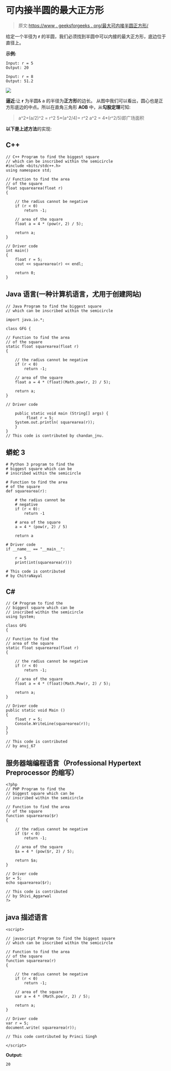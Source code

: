 # 可内接半圆的最大正方形

> 原文:[https://www . geeksforgeeks . org/最大可内接半圆正方形/](https://www.geeksforgeeks.org/largest-square-that-can-be-inscribed-in-a-semicircle/)

给定一个半径为 **r** 的半圆，我们必须找到半圆中可以内接的最大正方形，底边位于直径上。

**示例:**

```
Input: r = 5
Output: 20

Input: r = 8
Output: 51.2
```

![](img/b0220e4bdb483954234a5fbf4ca2c73a.png)

**逼近**:让 **r** 为半圆& a 的半径为**正方形**的边长。
从图中我们可以看出，圆心也是正方形底边的中点。所以在直角三角形 **AOB** 中，从**勾股定理**可知:

> a^2+(a/2)^2 = r^2
> 5*(a^2/4)= r^2
> a^2 = 4*(r^2/5)即广场面积

**以下是上述方法**的实现:

## C++

```
// C++ Program to find the biggest square
// which can be inscribed within the semicircle
#include <bits/stdc++.h>
using namespace std;

// Function to find the area
// of the square
float squarearea(float r)
{

    // the radius cannot be negative
    if (r < 0)
        return -1;

    // area of the square
    float a = 4 * (pow(r, 2) / 5);

    return a;
}

// Driver code
int main()
{
    float r = 5;
    cout << squarearea(r) << endl;

    return 0;
}
```

## Java 语言(一种计算机语言，尤用于创建网站)

```
// Java Program to find the biggest square
// which can be inscribed within the semicircle

import java.io.*;

class GFG {

// Function to find the area
// of the square
static float squarearea(float r)
{

    // the radius cannot be negative
    if (r < 0)
        return -1;

    // area of the square
    float a = 4 * (float)(Math.pow(r, 2) / 5);

    return a;
}

// Driver code

    public static void main (String[] args) {
         float r = 5;
    System.out.println( squarearea(r));
    }
}
// This code is contributed by chandan_jnu.
```

## 蟒蛇 3

```
# Python 3 program to find the
# biggest square which can be
# inscribed within the semicircle

# Function to find the area
# of the square
def squarearea(r):

    # the radius cannot be
    # negative
    if (r < 0):
        return -1

    # area of the square
    a = 4 * (pow(r, 2) / 5)

    return a

# Driver code
if __name__ == "__main__":

    r = 5
    print(int(squarearea(r)))

# This code is contributed
# by ChitraNayal
```

## C#

```
// C# Program to find the
// biggest square which can be
// inscribed within the semicircle
using System;

class GFG
{

// Function to find the
// area of the square
static float squarearea(float r)
{

    // the radius cannot be negative
    if (r < 0)
        return -1;

    // area of the square
    float a = 4 * (float)(Math.Pow(r, 2) / 5);

    return a;
}

// Driver code
public static void Main ()
{
    float r = 5;
    Console.WriteLine(squarearea(r));
}
}

// This code is contributed
// by anuj_67
```

## 服务器端编程语言（Professional Hypertext Preprocessor 的缩写）

```
<?php
// PHP Program to find the
// biggest square which can be
// inscribed within the semicircle

// Function to find the area
// of the square
function squarearea($r)
{

    // the radius cannot be negative
    if ($r < 0)
        return -1;

    // area of the square
    $a = 4 * (pow($r, 2) / 5);

    return $a;
}

// Driver code
$r = 5;
echo squarearea($r);

// This code is contributed
// by Shivi_Aggarwal
?>
```

## java 描述语言

```
<script>

// javascript Program to find the biggest square
// which can be inscribed within the semicircle

// Function to find the area
// of the square
function squarearea(r)
{

    // the radius cannot be negative
    if (r < 0)
        return -1;

    // area of the square
    var a = 4 * (Math.pow(r, 2) / 5);

    return a;
}

// Driver code
var r = 5;
document.write( squarearea(r));

// This code contributed by Princi Singh

</script>
```

**Output:** 

```
20
```